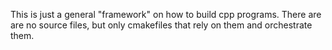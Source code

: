 This is just a general "framework" on how to build cpp programs. There are are no source files, but only cmakefiles that rely on them and orchestrate them.
